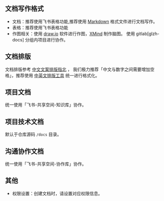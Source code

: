 
## 文档写作格式
- 文档：推荐使用飞书表格功能,推荐使用 [Markdown](https://www.runoob.com/markdown/md-tutorial.html) 格式文件进行文档写作。
- 表格：推荐使用飞书表格功能
- 作图相关：使用 [draw.io](https://github.com/jgraph/drawio-desktop/releases) 软件进行作图，[XMind](https://www.xmind.cn/) 制作脑图。
使用 gitlab[glzh-docs] 分组内项目进行协作。

## 文档排版
文档排版参考 [中文文案排版指北](https://github.com/sparanoid/chinese-copywriting-guidelines/blob/master/README.zh-CN.md) ，
我们极力推荐「中文与数字之间需要增加空格」，推荐使用 [中英文排版工具](https://cyc2018.github.io/Text-Typesetting/) 统一进行格式化。

## 项目文档
统一使用「飞书-共享空间-知识库」协作。

## 项目技术文档
默认于仓库源码 `/docs` 目录。

## 沟通协作文档
统一使用「飞书-共享空间-协作库」协作。

## 其他

- 权限设置：创建文档时，请设置对应权限信息。
